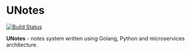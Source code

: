 # UNotes

[![Build Status](https://github.com/udholdenhed/github-tag-action/workflows/CI/badge.svg)](https://github.com/udholdenhed/github-tag-action/workflows/CI/badge.svg)

**UNotes** - notes system written using Golang, Python and microservices architecture.
